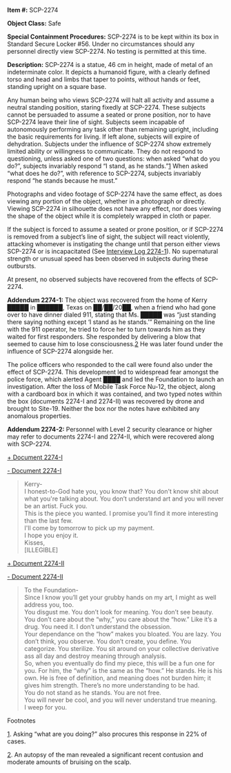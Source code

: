 **Item #:** SCP-2274

**Object Class:** Safe

**Special Containment Procedures:** SCP-2274 is to be kept within its box in Standard Secure Locker #56. Under no circumstances should any personnel directly view SCP-2274. No testing is permitted at this time.

**Description:** SCP-2274 is a statue, 46 cm in height, made of metal of an indeterminate color. It depicts a humanoid figure, with a clearly defined torso and head and limbs that taper to points, without hands or feet, standing upright on a square base.

Any human being who views SCP-2274 will halt all activity and assume a neutral standing position, staring fixedly at SCP-2274. These subjects cannot be persuaded to assume a seated or prone position, nor to have SCP-2274 leave their line of sight. Subjects seem incapable of autonomously performing any task other than remaining upright, including the basic requirements for living. If left alone, subjects will expire of dehydration. Subjects under the influence of SCP-2274 show extremely limited ability or willingness to communicate. They do not respond to questioning, unless asked one of two questions: when asked “what do you do?”, subjects invariably respond “I stand, as he stands.”[1](javascript:;) When asked “what does he do?”, with reference to SCP-2274, subjects invariably respond “he stands because he must.”

Photographs and video footage of SCP-2274 have the same effect, as does viewing any portion of the object, whether in a photograph or directly. Viewing SCP-2274 in silhouette does not have any effect, nor does viewing the shape of the object while it is completely wrapped in cloth or paper.

If the subject is forced to assume a seated or prone position, or if SCP-2274 is removed from a subject’s line of sight, the subject will react violently, attacking whomever is instigating the change until that person either views SCP-2274 or is incapacitated (See [Interview Log 2274-1](http://www.scp-wiki.net/2274-interview-1)). No supernatural strength or unusual speed has been observed in subjects during these outbursts.

At present, no observed subjects have recovered from the effects of SCP-2274.

**Addendum 2274-1:** The object was recovered from the home of Kerry █████ in ██████, Texas on ██/██/20██, when a friend who had gone over to have dinner dialed 911, stating that Ms. █████ was “just standing there saying nothing except ‘I stand as he stands.’” Remaining on the line with the 911 operator, he tried to force her to turn towards him as they waited for first responders. She responded by delivering a blow that seemed to cause him to lose consciousness.[2](javascript:;) He was later found under the influence of SCP-2274 alongside her.

The police officers who responded to the call were found also under the effect of SCP-2274. This development led to widespread fear amongst the police force, which alerted Agent ████ and led the Foundation to launch an investigation. After the loss of Mobile Task Force Nu-12, the object, along with a cardboard box in which it was contained, and two typed notes within the box (documents 2274-I and 2274-II) was recovered by drone and brought to Site-19. Neither the box nor the notes have exhibited any anomalous properties.

**Addendum 2274-2:** Personnel with Level 2 security clearance or higher may refer to documents 2274-I and 2274-II, which were recovered along with SCP-2274.

[+ Document 2274-I](javascript:;)

[\- Document 2274-I](javascript:;)

> Kerry-  
> I honest-to-God hate you, you know that? You don't know shit about what you're talking about. You don’t understand art and you will never be an artist. Fuck you.  
> This is the piece you wanted. I promise you’ll find it more interesting than the last few.  
> I'll come by tomorrow to pick up my payment.  
> I hope you enjoy it.  
> Kisses,  
> \[ILLEGIBLE\]

[+ Document 2274-II](javascript:;)

[\- Document 2274-II](javascript:;)

> To the Foundation-  
> Since I know you’ll get your grubby hands on my art, I might as well address you, too.  
> You disgust me. You don’t look for meaning. You don’t see beauty. You don’t care about the “why,” you care about the “how.” Like it’s a drug. You need it. I don’t understand the obsession.  
> Your dependance on the “how” makes you bloated. You are lazy. You don’t think, you observe. You don’t create, you define. You categorize. You sterilize. You sit around on your collective derivative ass all day and destroy meaning through analysis.  
> So, when you eventually do find my piece, this will be a fun one for you. For him, the “why” is the same as the “how.” He stands. He is his own. He is free of definition, and meaning does not burden him; it gives him strength. There’s no more understanding to be had.  
> You do not stand as he stands. You are not free.  
> You will never be cool, and you will never understand true meaning.  
> I weep for you.

Footnotes

[1](javascript:;). Asking “what are you doing?” also procures this response in 22% of cases.

[2](javascript:;). An autopsy of the man revealed a significant recent contusion and moderate amounts of bruising on the scalp.